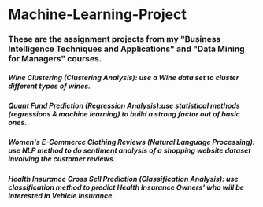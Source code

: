 # Machine-Learning-Project
### These are the assignment projects from my "Business Intelligence Techniques and  Applications" and "Data Mining for Managers" courses.

##### Wine Clustering (Clustering Analysis): use a Wine data set to cluster different types of wines.
##### Quant Fund Prediction (Regression Analysis):use statistical methods (regressions & machine learning) to build a strong factor out of basic ones.
##### Women's E-Commerce Clothing Reviews (Natural Language Processing): use NLP method to do sentiment analysis of a shopping website dataset involving the customer reviews.
##### Health Insurance Cross Sell Prediction (Classification Analysis): use classification method to predict Health Insurance Owners' who will be interested in Vehicle Insurance.
